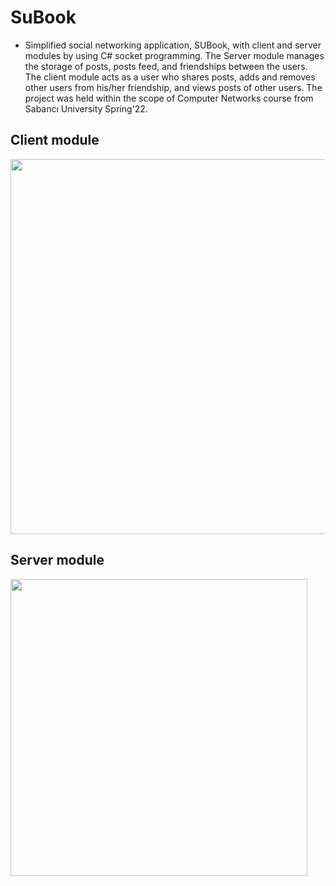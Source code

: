 # SuBook
* Simplified social networking application, SUBook, with client and server modules by using C# socket programming. The Server module manages the storage of posts, posts feed, and friendships between the users. The client module acts as a user who shares posts, adds and removes other users from his/her friendship, and views posts of other users. The project was held within the scope of Computer Networks course from Sabancı University Spring'22.

## Client module
<img src="https://user-images.githubusercontent.com/94853536/175308591-93ac079f-42fb-42f3-b5d4-24b6d9ef7722.png" width="600" />

## Server module
<img src="https://user-images.githubusercontent.com/94853536/175309535-0c64d9f9-0269-4856-a44c-0875f2fa1efc.png" width="475" /> 

